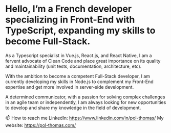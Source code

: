 # Hello, I’m a French developer specializing in Front-End with TypeScript, expanding my skills to become Full-Stack.

As a Typescript specialist in Vue.js, React.js, and React Native, I am a fervent advocate of Clean Code and place great importance on its quality and maintainability (unit tests, documentation, architecture, etc).

With the ambition to become a competent Full-Stack developer, I am currently developing my skills in Node.js to complement my Front-End expertise and get more involved in server-side development.

A determined communicator, with a passion for solving complex challenges in an agile team or independently, I am always looking for new opportunities to develop and share my knowledge in the field of development.

📫 How to reach me
LinkedIn: https://www.linkedin.com/in/pol-thomas/
My website: https://pol-thomas.com/
